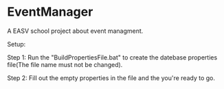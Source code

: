 # EventManager
A EASV school project about event managment.


Setup:

Step 1:
Run the "BuildPropertiesFile.bat" to create the datebase properties file(The file name must not be changed).

Step 2:
Fill out the empty properties in the file and the you're ready to go.